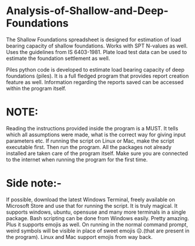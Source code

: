 # Analysis-of-Shallow-and-Deep-Foundations

The Shallow Foundations spreadsheet is designed for estimation of load bearing capacity of shallow foundations. Works with SPT N-values as well. Uses the guidelines from IS 6403-1981. Plate load test data can be used to estimate the foundation settlement as well.

Piles python code is developed to estimate load bearing capacity of deep foundations (piles). It is a full fledged program that provides report creation feature as well. Information regarding the reports saved can be accessed within the program itself. 

# NOTE: 
Reading the instructions provided inside the program is a MUST. It tells which all assumptions were made, what is the correct way for giving input parameters etc.
If running the script on Linux or Mac, make the script executable first. Then run the program. All the packages not already installed are taken care of the program itself. Make sure you are connected to the internet when running the program for the first time.


# Side note:- 
If possible, download the latest Windows Terminal, freely available on Microsoft Store and use that for running the script. It is truly magical. It supports windows, ubuntu, opensuse and many more terminals in a single package. Bash scripting can be done from Windows easily. Pretty amazing.
Plus it supports emojis as well. On running in the normal command prompt, weird symbols will be visible in place of sweet emojis ☹️.(that are present in the program). Linux and Mac support emojis from way back. 
